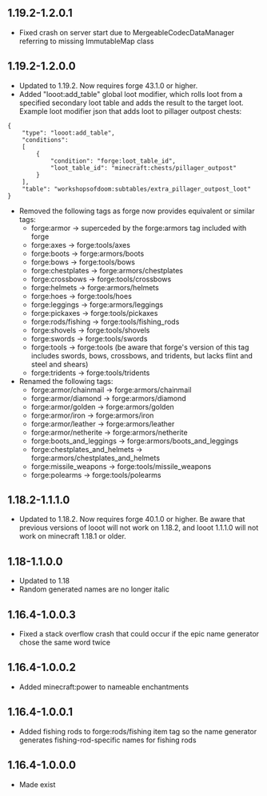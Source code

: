 ## 1.19.2-1.2.0.1
* Fixed crash on server start due to MergeableCodecDataManager referring to missing ImmutableMap class

## 1.19.2-1.2.0.0
* Updated to 1.19.2. Now requires forge 43.1.0 or higher.
* Added "looot:add_table" global loot modifier, which rolls loot from a specified secondary loot table and adds the result to the target loot. Example loot modifier json that adds loot to pillager outpost chests:
```
{
	"type": "looot:add_table",
	"conditions":
	[
		{
			"condition": "forge:loot_table_id",
			"loot_table_id": "minecraft:chests/pillager_outpost"
		}
	],
	"table": "workshopsofdoom:subtables/extra_pillager_outpost_loot"
}
```
* Removed the following tags as forge now provides equivalent or similar tags:
  * forge:armor -> superceded by the forge:armors tag included with forge
  * forge:axes -> forge:tools/axes
  * forge:boots -> forge:armors/boots
  * forge:bows -> forge:tools/bows
  * forge:chestplates -> forge:armors/chestplates
  * forge:crossbows -> forge:tools/crossbows
  * forge:helmets -> forge:armors/helmets
  * forge:hoes -> forge:tools/hoes
  * forge:leggings -> forge:armors/leggings
  * forge:pickaxes -> forge:tools/pickaxes
  * forge:rods/fishing -> forge:tools/fishing_rods
  * forge:shovels -> forge:tools/shovels
  * forge:swords -> forge:tools/swords
  * forge:tools -> forge:tools (be aware that forge's version of this tag includes swords, bows, crossbows, and tridents, but lacks flint and steel and shears)
  * forge:tridents -> forge:tools/tridents
* Renamed the following tags:
  * forge:armor/chainmail -> forge:armors/chainmail
  * forge:armor/diamond -> forge:armors/diamond
  * forge:armor/golden -> forge:armors/golden
  * forge:armor/iron -> forge:armors/iron
  * forge:armor/leather -> forge:armors/leather
  * forge:armor/netherite -> forge:armors/netherite
  * forge:boots_and_leggings -> forge:armors/boots_and_leggings
  * forge:chestplates_and_helmets -> forge:armors/chestplates_and_helmets
  * forge:missile_weapons -> forge:tools/missile_weapons
  * forge:polearms -> forge:tools/polearms

## 1.18.2-1.1.1.0
* Updated to 1.18.2. Now requires forge 40.1.0 or higher. Be aware that previous versions of looot will not work on 1.18.2, and looot 1.1.1.0 will not work on minecraft 1.18.1 or older.

## 1.18-1.1.0.0
* Updated to 1.18
* Random generated names are no longer italic

## 1.16.4-1.0.0.3
* Fixed a stack overflow crash that could occur if the epic name generator chose the same word twice

## 1.16.4-1.0.0.2
* Added minecraft:power to nameable enchantments

## 1.16.4-1.0.0.1
* Added fishing rods to forge:rods/fishing item tag so the name generator generates fishing-rod-specific names for fishing rods

## 1.16.4-1.0.0.0
* Made exist